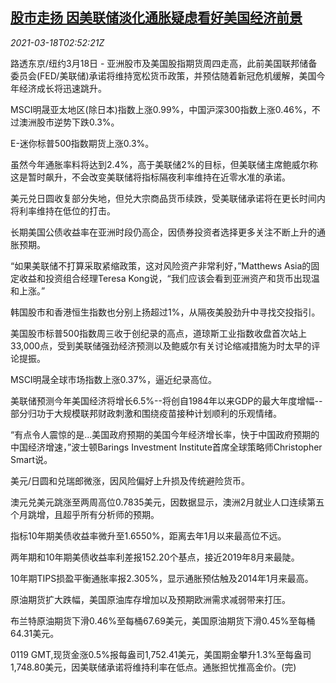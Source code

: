 <!--1616037794000-->
[股市走扬 因美联储淡化通胀疑虑看好美国经济前景](https://cn.reuters.com/article/asia-financial-markets-0318-thur-idCNKBS2BA07K)
------

<div><i>2021-03-18T02:52:21Z</i></div><p>路透东京/纽约3月18日 - 亚洲股市及美国股指期货周四走高，此前美国联邦储备委员会(FED/美联储)承诺将维持宽松货币政策，并预估随着新冠危机缓解，美国今年经济成长将迅速跳升。</p><p>MSCI明晟亚太地区(除日本)指数上涨0.99%，中国沪深300指数上涨0.46%，不过澳洲股市逆势下跌0.3%。</p><p>E-迷你标普500指数期货上涨0.3%。</p><p>虽然今年通胀率料将达到2.4%，高于美联储2%的目标，但美联储主席鲍威尔称这是暂时飙升，不会改变美联储将指标隔夜利率维持在近零水准的承诺。</p><p>美元兑日圆收复部分失地，但兑大宗商品货币续跌，受美联储承诺将在更长时间内将利率维持在低位的打击。</p><p>长期美国公债收益率在亚洲时段仍高企，因债券投资者选择更多关注不断上升的通胀预期。</p><p>“如果美联储不打算采取紧缩政策，这对风险资产非常利好，”Matthews Asia的固定收益和投资组合经理Teresa Kong说，“我们应该会看到亚洲资产和货币出现温和上涨。”</p><p>韩国股市和香港恒生指数也分别上扬超过1%，从隔夜美股劲升中寻找交投指引。</p><p>美国股市标普500指数周三收于创纪录的高点，道琼斯工业指数收盘首次站上33,000点，受到美联储强劲经济预测以及鲍威尔有关讨论缩减措施为时太早的评论提振。</p><p>MSCI明晟全球市场指数上涨0.37%，逼近纪录高位。</p><p>美联储预测今年美国经济将增长6.5%--将创自1984年以来GDP的最大年度增幅--部分归功于大规模联邦财政刺激和围绕疫苗接种计划顺利的乐观情绪。</p><p>“有点令人震惊的是...美国政府预期的美国今年经济增长率，快于中国政府预期的中国经济增速，”波士顿Barings Investment Institute首席全球策略师Christopher Smart说。</p><p>美元/日圆和兑瑞郎微涨，因风险偏好上升损及传统避险货币。</p><p>澳元兑美元跳涨至两周高位0.7835美元，因数据显示，澳洲2月就业人口连续第五个月跳增，且超乎所有分析师的预期。</p><p>指标10年期美债收益率微升至1.6550%，距离去年1月以来最高位不远。</p><p>两年期和10年期美债收益率利差报152.20个基点，接近2019年8月来最陡。</p><p>10年期TIPS损盈平衡通胀率报2.305%，显示通胀预估触及2014年1月来最高。</p><p>原油期货扩大跌幅，美国原油库存增加以及预期欧洲需求减弱带来打压。</p><p>布兰特原油期货下滑0.46%至每桶67.69美元，美国原油期货下滑0.45%至每桶64.31美元。</p><p>0119 GMT,现货金涨0.5%报每盎司1,752.41美元，美国期金攀升1.3%至每盎司1,748.80美元，因美联储承诺将维持利率在低点。通胀担忧推高金价。(完)</p>
